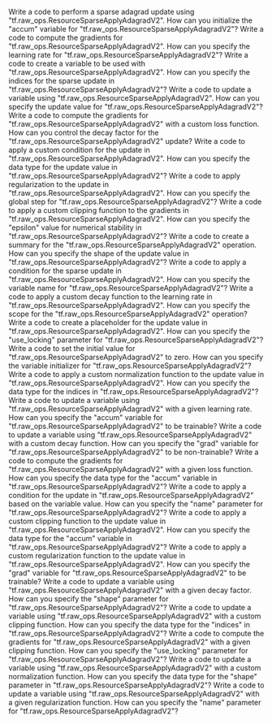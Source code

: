 Write a code to perform a sparse adagrad update using "tf.raw_ops.ResourceSparseApplyAdagradV2".
How can you initialize the "accum" variable for "tf.raw_ops.ResourceSparseApplyAdagradV2"?
Write a code to compute the gradients for "tf.raw_ops.ResourceSparseApplyAdagradV2".
How can you specify the learning rate for "tf.raw_ops.ResourceSparseApplyAdagradV2"?
Write a code to create a variable to be used with "tf.raw_ops.ResourceSparseApplyAdagradV2".
How can you specify the indices for the sparse update in "tf.raw_ops.ResourceSparseApplyAdagradV2"?
Write a code to update a variable using "tf.raw_ops.ResourceSparseApplyAdagradV2".
How can you specify the update value for "tf.raw_ops.ResourceSparseApplyAdagradV2"?
Write a code to compute the gradients for "tf.raw_ops.ResourceSparseApplyAdagradV2" with a custom loss function.
How can you control the decay factor for the "tf.raw_ops.ResourceSparseApplyAdagradV2" update?
Write a code to apply a custom condition for the update in "tf.raw_ops.ResourceSparseApplyAdagradV2".
How can you specify the data type for the update value in "tf.raw_ops.ResourceSparseApplyAdagradV2"?
Write a code to apply regularization to the update in "tf.raw_ops.ResourceSparseApplyAdagradV2".
How can you specify the global step for "tf.raw_ops.ResourceSparseApplyAdagradV2"?
Write a code to apply a custom clipping function to the gradients in "tf.raw_ops.ResourceSparseApplyAdagradV2".
How can you specify the "epsilon" value for numerical stability in "tf.raw_ops.ResourceSparseApplyAdagradV2"?
Write a code to create a summary for the "tf.raw_ops.ResourceSparseApplyAdagradV2" operation.
How can you specify the shape of the update value in "tf.raw_ops.ResourceSparseApplyAdagradV2"?
Write a code to apply a condition for the sparse update in "tf.raw_ops.ResourceSparseApplyAdagradV2".
How can you specify the variable name for "tf.raw_ops.ResourceSparseApplyAdagradV2"?
Write a code to apply a custom decay function to the learning rate in "tf.raw_ops.ResourceSparseApplyAdagradV2".
How can you specify the scope for the "tf.raw_ops.ResourceSparseApplyAdagradV2" operation?
Write a code to create a placeholder for the update value in "tf.raw_ops.ResourceSparseApplyAdagradV2".
How can you specify the "use_locking" parameter for "tf.raw_ops.ResourceSparseApplyAdagradV2"?
Write a code to set the initial value for "tf.raw_ops.ResourceSparseApplyAdagradV2" to zero.
How can you specify the variable initializer for "tf.raw_ops.ResourceSparseApplyAdagradV2"?
Write a code to apply a custom normalization function to the update value in "tf.raw_ops.ResourceSparseApplyAdagradV2".
How can you specify the data type for the indices in "tf.raw_ops.ResourceSparseApplyAdagradV2"?
Write a code to update a variable using "tf.raw_ops.ResourceSparseApplyAdagradV2" with a given learning rate.
How can you specify the "accum" variable for "tf.raw_ops.ResourceSparseApplyAdagradV2" to be trainable?
Write a code to update a variable using "tf.raw_ops.ResourceSparseApplyAdagradV2" with a custom decay function.
How can you specify the "grad" variable for "tf.raw_ops.ResourceSparseApplyAdagradV2" to be non-trainable?
Write a code to compute the gradients for "tf.raw_ops.ResourceSparseApplyAdagradV2" with a given loss function.
How can you specify the data type for the "accum" variable in "tf.raw_ops.ResourceSparseApplyAdagradV2"?
Write a code to apply a condition for the update in "tf.raw_ops.ResourceSparseApplyAdagradV2" based on the variable value.
How can you specify the "name" parameter for "tf.raw_ops.ResourceSparseApplyAdagradV2"?
Write a code to apply a custom clipping function to the update value in "tf.raw_ops.ResourceSparseApplyAdagradV2".
How can you specify the data type for the "accum" variable in "tf.raw_ops.ResourceSparseApplyAdagradV2"?
Write a code to apply a custom regularization function to the update value in "tf.raw_ops.ResourceSparseApplyAdagradV2".
How can you specify the "grad" variable for "tf.raw_ops.ResourceSparseApplyAdagradV2" to be trainable?
Write a code to update a variable using "tf.raw_ops.ResourceSparseApplyAdagradV2" with a given decay factor.
How can you specify the "shape" parameter for "tf.raw_ops.ResourceSparseApplyAdagradV2"?
Write a code to update a variable using "tf.raw_ops.ResourceSparseApplyAdagradV2" with a custom clipping function.
How can you specify the data type for the "indices" in "tf.raw_ops.ResourceSparseApplyAdagradV2"?
Write a code to compute the gradients for "tf.raw_ops.ResourceSparseApplyAdagradV2" with a given clipping function.
How can you specify the "use_locking" parameter for "tf.raw_ops.ResourceSparseApplyAdagradV2"?
Write a code to update a variable using "tf.raw_ops.ResourceSparseApplyAdagradV2" with a custom normalization function.
How can you specify the data type for the "shape" parameter in "tf.raw_ops.ResourceSparseApplyAdagradV2"?
Write a code to update a variable using "tf.raw_ops.ResourceSparseApplyAdagradV2" with a given regularization function.
How can you specify the "name" parameter for "tf.raw_ops.ResourceSparseApplyAdagradV2"?